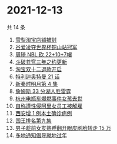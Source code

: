 # 2021-12-13

共 14 条

<!-- BEGIN -->
<!-- 最后更新时间 Mon Dec 13 2021 01:13:02 GMT+0800 (China Standard Time) -->

1. [雪梨淘宝店铺被封](https://www.zhihu.com/search?q=雪梨)
1. [谷爱凌夺世界杯铜山站冠军](https://www.zhihu.com/search?q=谷爱凌)
1. [周琦 NBL 砍 22+10+7帽](https://www.zhihu.com/search?q=周琦)
1. [斗破苍穹三年之约更新](https://www.zhihu.com/search?q=斗破苍穹三年之约)
1. [淘宝双十二退款开启](https://www.zhihu.com/search?q=双十二退款)
1. [特利迦奥特曼 21 话](https://www.zhihu.com/search?q=特利迦奥特曼)
1. [新秦时明月第 4 集](https://www.zhihu.com/search?q=新秦时明月)
1. [詹姆斯 33 分湖人胜雷霆](https://www.zhihu.com/search?q=湖人)
1. [杭州电瓶车爆燃事件女孩去世](https://www.zhihu.com/search?q=杭州电瓶车爆燃)
1. [自称遭性侵阿里女员工被解雇](https://www.zhihu.com/search?q=阿里女员工)
1. [西安增 1 例本土确诊病例](https://www.zhihu.com/search?q=西安疫情)
1. [国王排名第九集](https://www.zhihu.com/search?q=国王排名)
1. [男子趁前女友熟睡翻开眼皮刷脸转走 15 万](https://www.zhihu.com/search?q=男子翻前女友眼皮刷脸支付)
1. [多地通知倡导就地过年](https://www.zhihu.com/search?q=就地过年)

<!-- END -->
